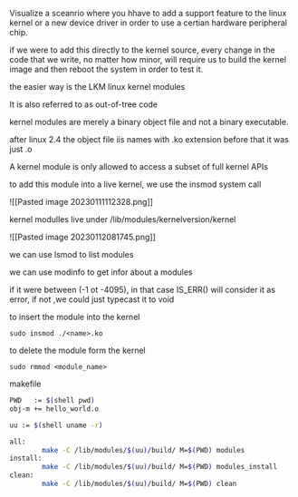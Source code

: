 Visualize a sceanrio where you hhave to add a support feature to the linux kernel or a new device driver in order to use a certian hardware peripheral chip.


if we were to add this directly to the kernel source, every change in the code that we write, no matter how minor, will require us to build the kernel image and then reboot the system in order to test it. 

the easier way is the LKM linux kernel modules

It is also referred to as out-of-tree code

kernel modules are merely a binary object file and not a binary executable.

after linux 2.4 the object file iis names with .ko extension before that it was just .o

A kernel module is only allowed to access a subset of full kernel APIs

to add this module into a live kernel, we use the insmod system call

![[Pasted image 20230111112328.png]]

kernel modulles live under /lib/modules/kernelversion/kernel

![[Pasted image 20230112081745.png]]

we can use lsmod to list modules

we can use modinfo to get infor about a modules


if it were between (-1 ot -4095), in that case IS_ERR() will consider it as error, if not ,we could just typecast it to void 

to insert the module into the kernel

`sudo insmod ./<name>.ko `

to delete the module form the kernel

`sudo rmmod <module_name>`


makefile

```bash
PWD   := $(shell pwd)
obj-m += hello_world.o

uu := $(shell uname -r)

all:
        make -C /lib/modules/$(uu)/build/ M=$(PWD) modules
install:
        make -C /lib/modules/$(uu)/build/ M=$(PWD) modules_install
clean:
        make -C /lib/modules/$(uu)/build/ M=$(PWD) clean
```